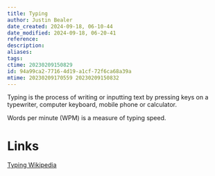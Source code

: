 ```yaml
---
title: Typing
author: Justin Bealer
date_created: 2024-09-18, 06-10-44
date_modified: 2024-09-18, 06-20-41
reference: 
description: 
aliases: 
tags: 
ctime: 20230209150829
id: 94a99ca2-7716-4d19-a1cf-72f6ca68a39a
mtime: 20230209170559 20230209150832
---
```


Typing is the process of writing or inputting text by pressing keys on a
typewriter, computer keyboard, mobile phone or calculator.

Words per minute (WPM) is a measure of typing speed.

# Links

[Typing Wikipedia](https://en.wikipedia.org/wiki/Typing)

